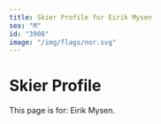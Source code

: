 ```yaml
---
title: Skier Profile for Eirik Mysen
sex: "M"
id: "3908"
image: "/img/flags/nor.svg" 
---
```


# Skier Profile

This page is for: Eirik Mysen.
    